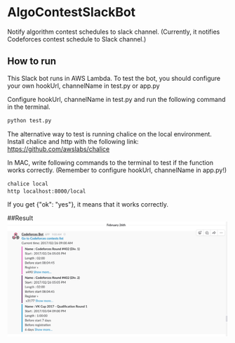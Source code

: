 # AlgoContestSlackBot



Notify algorithm contest schedules to slack channel.
(Currently, it notifies Codeforces contest schedule to Slack channel.)


## How to run
This Slack bot runs in AWS Lambda.
To test the bot, you should configure your own hookUrl, channelName in test.py or app.py

Configure hookUrl, channelName in test.py and run the following command in the terminal.
```sh
python test.py
```

The alternative way to test is running chalice on the local environment.
Install chalice and http with the following link: https://github.com/awslabs/chalice

In MAC, write following commands to the terminal to test if the function works correctly.
(Remember to configure hookUrl, channelName in app.py!)
```sh
chalice local
http localhost:8000/local 
```

If you get {"ok": "yes"}, it means that it works correctly.

##Result
![alarm image in slack](docs/alarm_sample1.png)
